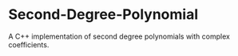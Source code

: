 # Second-Degree-Polynomial
A C++ implementation of second degree polynomials with complex coefficients.
